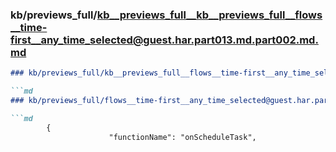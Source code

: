 ### kb/previews_full/kb__previews_full__kb__previews_full__flows__time-first__any_time_selected@guest.har.part013.md.part002.md.md

```md
### kb/previews_full/kb__previews_full__flows__time-first__any_time_selected@guest.har.part013.md.part002.md

```md
### kb/previews_full/flows__time-first__any_time_selected@guest.har.part013.md (part 002)

```md
        {
                      "functionName": "onScheduleTask",
   
```

```

```

```
